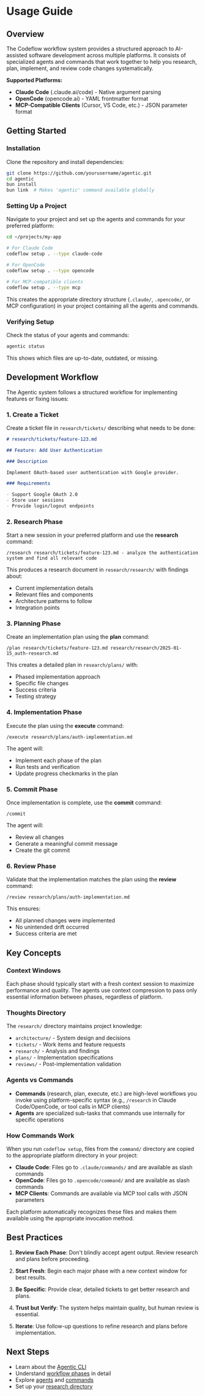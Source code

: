 # Usage Guide

## Overview

The Codeflow workflow system provides a structured approach to AI-assisted software development across multiple platforms. It consists of specialized agents and commands that work together to help you research, plan, implement, and review code changes systematically.

**Supported Platforms:**

- **Claude Code** (.claude.ai/code) - Native argument parsing
- **OpenCode** (opencode.ai) - YAML frontmatter format
- **MCP-Compatible Clients** (Cursor, VS Code, etc.) - JSON parameter format

## Getting Started

### Installation

Clone the repository and install dependencies:

```bash
git clone https://github.com/yourusername/agentic.git
cd agentic
bun install
bun link  # Makes 'agentic' command available globally
```

### Setting Up a Project

Navigate to your project and set up the agents and commands for your preferred platform:

```bash
cd ~/projects/my-app

# For Claude Code
codeflow setup . --type claude-code

# For OpenCode
codeflow setup . --type opencode

# For MCP-compatible clients
codeflow setup . --type mcp
```

This creates the appropriate directory structure (`.claude/`, `.opencode/`, or MCP configuration) in your project containing all the agents and commands.

### Verifying Setup

Check the status of your agents and commands:

```bash
agentic status
```

This shows which files are up-to-date, outdated, or missing.

## Development Workflow

The Agentic system follows a structured workflow for implementing features or fixing issues:

### 1. Create a Ticket

Create a ticket file in `research/tickets/` describing what needs to be done:

```markdown
# research/tickets/feature-123.md

## Feature: Add User Authentication

### Description

Implement OAuth-based user authentication with Google provider.

### Requirements

- Support Google OAuth 2.0
- Store user sessions
- Provide login/logout endpoints
```

### 2. Research Phase

Start a new session in your preferred platform and use the **research** command:

```
/research research/tickets/feature-123.md - analyze the authentication system and find all relevant code
```

This produces a research document in `research/research/` with findings about:

- Current implementation details
- Relevant files and components
- Architecture patterns to follow
- Integration points

### 3. Planning Phase

Create an implementation plan using the **plan** command:

```
/plan research/tickets/feature-123.md research/research/2025-01-15_auth-research.md
```

This creates a detailed plan in `research/plans/` with:

- Phased implementation approach
- Specific file changes
- Success criteria
- Testing strategy

### 4. Implementation Phase

Execute the plan using the **execute** command:

```
/execute research/plans/auth-implementation.md
```

The agent will:

- Implement each phase of the plan
- Run tests and verification
- Update progress checkmarks in the plan

### 5. Commit Phase

Once implementation is complete, use the **commit** command:

```
/commit
```

The agent will:

- Review all changes
- Generate a meaningful commit message
- Create the git commit

### 6. Review Phase

Validate that the implementation matches the plan using the **review** command:

```
/review research/plans/auth-implementation.md
```

This ensures:

- All planned changes were implemented
- No unintended drift occurred
- Success criteria are met

## Key Concepts

### Context Windows

Each phase should typically start with a fresh context session to maximize performance and quality. The agents use context compression to pass only essential information between phases, regardless of platform.

### Thoughts Directory

The `research/` directory maintains project knowledge:

- `architecture/` - System design and decisions
- `tickets/` - Work items and feature requests
- `research/` - Analysis and findings
- `plans/` - Implementation specifications
- `reviews/` - Post-implementation validation

### Agents vs Commands

- **Commands** (research, plan, execute, etc.) are high-level workflows you invoke using platform-specific syntax (e.g., `/research` in Claude Code/OpenCode, or tool calls in MCP clients)
- **Agents** are specialized sub-tasks that commands use internally for specific operations

### How Commands Work

When you run `codeflow setup`, files from the `command/` directory are copied to the appropriate platform directory in your project:

- **Claude Code**: Files go to `.claude/commands/` and are available as slash commands
- **OpenCode**: Files go to `.opencode/command/` and are available as slash commands
- **MCP Clients**: Commands are available via MCP tool calls with JSON parameters

Each platform automatically recognizes these files and makes them available using the appropriate invocation method.

## Best Practices

1. **Review Each Phase**: Don't blindly accept agent output. Review research and plans before proceeding.

2. **Start Fresh**: Begin each major phase with a new context window for best results.

3. **Be Specific**: Provide clear, detailed tickets to get better research and plans.

4. **Trust but Verify**: The system helps maintain quality, but human review is essential.

5. **Iterate**: Use follow-up questions to refine research and plans before implementation.

## Next Steps

- Learn about the [Agentic CLI](./agentic.md)
- Understand [workflow phases](./workflow.md) in detail
- Explore [agents](./agents.md) and [commands](./commands.md)
- Set up your [research directory](./research.md)
